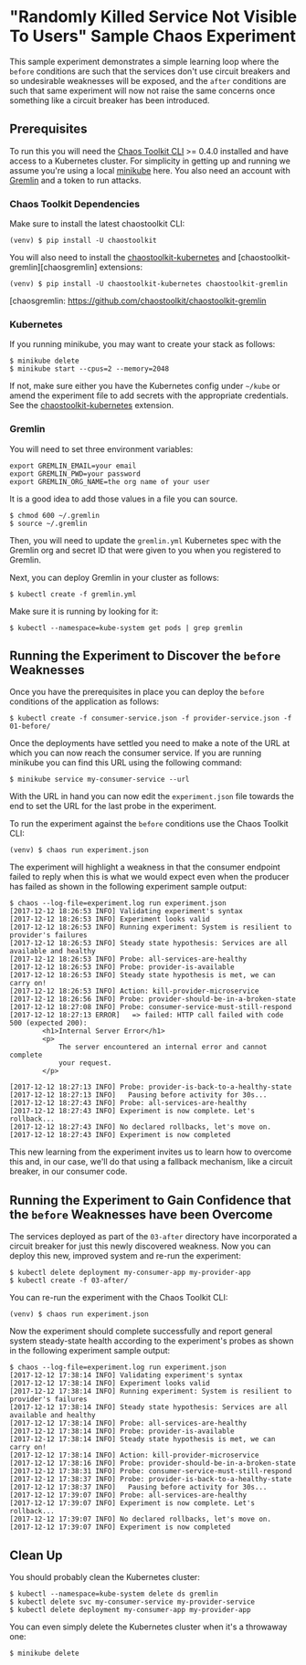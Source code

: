 
# "Randomly Killed Service Not Visible To Users" Sample Chaos Experiment

This sample experiment demonstrates a simple learning loop where the `before`
conditions are such that the  services don't use circuit breakers and so
undesirable weaknesses will be exposed, and the `after` conditions are such
that same experiment will now not raise the same concerns once something like a
circuit breaker has been introduced.

## Prerequisites

To run this you will need the [Chaos Toolkit CLI][chaos-toolkit] >= 0.4.0
installed and have access to a Kubernetes cluster. For simplicity in getting
up and running we assume you're using a local [minikube][] here. You also need
an account with [Gremlin][gremlin] and a token to run attacks.

[minikube]: https://kubernetes.io/docs/getting-started-guides/minikube/
[gremlin]: https://www.gremlin.com
[chaos-toolkit]: https://github.com/chaostoolkit/chaostoolkit

### Chaos Toolkit Dependencies

Make sure to install the latest chaostoolkit CLI:

```shell
(venv) $ pip install -U chaostoolkit
```

You will also need to install the [chaostoolkit-kubernetes][chaosk8s] and
[chaostoolkit-gremlin][chaosgremlin] extensions:

```shell
(venv) $ pip install -U chaostoolkit-kubernetes chaostoolkit-gremlin
```

[chaosk8s]: https://github.com/chaostoolkit/chaostoolkit-kubernetes
[chaosgremlin: https://github.com/chaostoolkit/chaostoolkit-gremlin

### Kubernetes

If you running minikube, you may want to create your stack as follows:

```
$ minikube delete
$ minikube start --cpus=2 --memory=2048
```

If not, make sure either you have the Kubernetes config under `~/kube` or
amend the experiment file to add secrets with the appropriate credentials.
See the [chaostoolkit-kubernetes][chaosk8s] extension.

### Gremlin

You will need to set three environment variables:

```
export GREMLIN_EMAIL=your email
export GREMLIN_PWD=your password
export GREMLIN_ORG_NAME=the org name of your user
```

It is a good idea to add those values in a file you can source.

```
$ chmod 600 ~/.gremlin
$ source ~/.gremlin
```

Then, you will need to update the `gremlin.yml` Kubernetes spec with the
Gremlin org and secret ID that were given to you when you registered to Gremlin.

Next, you can deploy Gremlin in your cluster as follows:

```
$ kubectl create -f gremlin.yml
```

Make sure it is running by looking for it:

```
$ kubectl --namespace=kube-system get pods | grep gremlin
```

## Running the Experiment to Discover the `before` Weaknesses

Once you have the prerequisites in place you can deploy the `before` conditions
of the application as follows:

```shell
$ kubectl create -f consumer-service.json -f provider-service.json -f 01-before/
``` 

Once the deployments have settled you need to make a note of the URL at which
you can now reach the consumer service. If you are running minikube you can find
this URL using the following command:

```shell
$ minikube service my-consumer-service --url
```

With the URL in hand you can now edit the `experiment.json` file towards the end
to set the URL for the last probe in the experiment.

To run the experiment against the `before` conditions use the Chaos Toolkit CLI:

```shell
(venv) $ chaos run experiment.json
```

The experiment will highlight a weakness in that the consumer endpoint failed
to reply when this is what we would expect even when the producer has failed as
shown in the following experiment sample output:

```shell
$ chaos --log-file=experiment.log run experiment.json 
[2017-12-12 18:26:53 INFO] Validating experiment's syntax
[2017-12-12 18:26:53 INFO] Experiment looks valid
[2017-12-12 18:26:53 INFO] Running experiment: System is resilient to provider's failures
[2017-12-12 18:26:53 INFO] Steady state hypothesis: Services are all available and healthy
[2017-12-12 18:26:53 INFO] Probe: all-services-are-healthy
[2017-12-12 18:26:53 INFO] Probe: provider-is-available
[2017-12-12 18:26:53 INFO] Steady state hypothesis is met, we can carry on!
[2017-12-12 18:26:53 INFO] Action: kill-provider-microservice
[2017-12-12 18:26:56 INFO] Probe: provider-should-be-in-a-broken-state
[2017-12-12 18:27:08 INFO] Probe: consumer-service-must-still-respond
[2017-12-12 18:27:13 ERROR]   => failed: HTTP call failed with code 500 (expected 200): 
        <h1>Internal Server Error</h1>
        <p>
            The server encountered an internal error and cannot complete
            your request.
        </p>
    
[2017-12-12 18:27:13 INFO] Probe: provider-is-back-to-a-healthy-state
[2017-12-12 18:27:13 INFO]   Pausing before activity for 30s...
[2017-12-12 18:27:43 INFO] Probe: all-services-are-healthy
[2017-12-12 18:27:43 INFO] Experiment is now complete. Let's rollback...
[2017-12-12 18:27:43 INFO] No declared rollbacks, let's move on.
[2017-12-12 18:27:43 INFO] Experiment is now completed
```

This new learning from the experiment invites us to learn how to overcome this
and, in our case, we'll do that using a fallback mechanism, like a circuit
breaker, in our consumer code.

## Running the Experiment to Gain Confidence that the `before` Weaknesses have been Overcome

The services deployed as part of the `03-after` directory have incorporated a
circuit breaker for just this newly discovered weakness. Now you can deploy
this new, improved system and re-run the experiment:

```shell
$ kubectl delete deployment my-consumer-app my-provider-app
$ kubectl create -f 03-after/
```

You can re-run the experiment with the Chaos Toolkit CLI:

```shell
(venv) $ chaos run experiment.json
```

Now the experiment should complete successfully and report general system
steady-state health according to the experiment's probes as shown in the
following experiment sample output:

```shell
$ chaos --log-file=experiment.log run experiment.json 
[2017-12-12 17:38:14 INFO] Validating experiment's syntax
[2017-12-12 17:38:14 INFO] Experiment looks valid
[2017-12-12 17:38:14 INFO] Running experiment: System is resilient to provider's failures
[2017-12-12 17:38:14 INFO] Steady state hypothesis: Services are all available and healthy
[2017-12-12 17:38:14 INFO] Probe: all-services-are-healthy
[2017-12-12 17:38:14 INFO] Probe: provider-is-available
[2017-12-12 17:38:14 INFO] Steady state hypothesis is met, we can carry on!
[2017-12-12 17:38:14 INFO] Action: kill-provider-microservice
[2017-12-12 17:38:16 INFO] Probe: provider-should-be-in-a-broken-state
[2017-12-12 17:38:31 INFO] Probe: consumer-service-must-still-respond
[2017-12-12 17:38:37 INFO] Probe: provider-is-back-to-a-healthy-state
[2017-12-12 17:38:37 INFO]   Pausing before activity for 30s...
[2017-12-12 17:39:07 INFO] Probe: all-services-are-healthy
[2017-12-12 17:39:07 INFO] Experiment is now complete. Let's rollback...
[2017-12-12 17:39:07 INFO] No declared rollbacks, let's move on.
[2017-12-12 17:39:07 INFO] Experiment is now completed
```

## Clean Up

You should probably clean the Kubernetes cluster:

```
$ kubectl --namespace=kube-system delete ds gremlin
$ kubectl delete svc my-consumer-service my-provider-service
$ kubectl delete deployment my-consumer-app my-provider-app

```

You can even simply delete the Kubernetes cluster when it's a throwaway one:

```
$ minikube delete
```